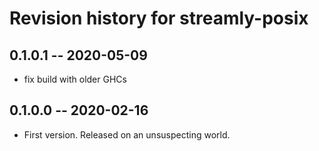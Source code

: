 # Revision history for streamly-posix

## 0.1.0.1 -- 2020-05-09

* fix build with older GHCs

## 0.1.0.0 -- 2020-02-16

* First version. Released on an unsuspecting world.
